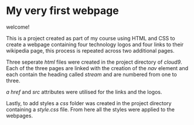 # My very first webpage

welcome!

This is a project created as part of my course using HTML and CSS to 
create a webpage containing four technology logos and four links to their 
wikipedia page, this process is repeated across two additional pages.

Three seperate *html* files were created in the project directory of *cloud9*.
Each of the three pages are linked with the creation of the *nav* element and 
each contain the heading called *stream* and are numbered from one to three.

*a href* and *src* attributes were utilised for the links and the logos.

Lastly, to add styles a *css* folder was created in the 
project directory containing a *style.css* file. From here all the styles were 
applied to the webpages.

